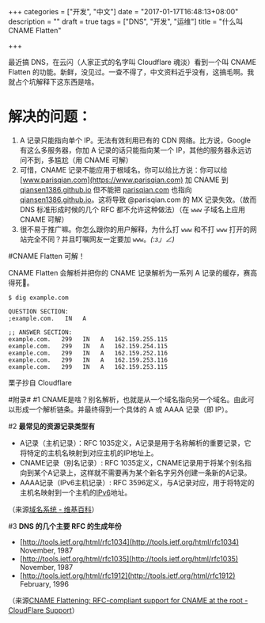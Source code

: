 +++
categories = ["开发", "中文"]
date = "2017-01-17T16:48:13+08:00"
description = ""
draft = true
tags = ["DNS", "开发", "运维"]
title = "什么叫 CNAME Flatten"

+++

最近搞 DNS，在云闪（人家正式的名字叫 Cloudflare 魂淡）看到一个叫 CNAME Flatten 的功能。新鲜，没见过。一查不得了，中文资料近乎没有，这搞毛啊。我就占个坑解释下这东西是啥。

# 解决的问题：

1. A 记录只能指向单个 IP。无法有效利用已有的 CDN 网络。比方说，Google有这么多服务器，你加 A 记录的话只能指向某一个 IP，其他的服务器永远访问不到，多尴尬（用 CNAME 可解）
2. 可惜，CNAME 记录不能应用于根域名。你可以给比方说：你可以给[www.parisqian.com](https://www.parisqian.com) 加 CNAME 到 [qiansen1386.github.io][1] 但不能把 [parisqian.com](https://parisqian.com) 也指向 [qiansen1386.github.io][1]。这将导致 @parisqian.com 的 MX 记录失效。（故而 DNS 标准形成时候的几个 RFC 都不允许这种做法）（在 `www` 子域名上应用 CNAME 可解）
3. 很不易于推广嘛。你怎么跟你的用户解释，为什么打 `www` 和不打 `www` 打开的网站完全不同？并且叮嘱网友一定要加 `www`。_(:з」∠)_

#CNAME Flatten 可解！

CNAME Flatten 会解析并把你的 CNAME 记录解析为一系列 A 记录的缓存，赛高得死🙌。

```
$ dig example.com

QUESTION SECTION:
;example.com.   IN   A

;; ANSWER SECTION:
example.com.   299   IN   A   162.159.255.115
example.com.   299   IN   A   162.159.254.115
example.com.   299   IN   A   162.159.252.116
example.com.   299   IN   A   162.159.253.116
example.com.   299   IN   A   162.159.253.115
```
栗子抄自 Cloudflare

#附录#
\#1 CNAME是啥？别名解析，也就是从一个域名指向另一个域名。由此可以形成一个解析链条。并最终得到一个具体的 A 或 AAAA 记录（即 IP）。

\#2 **最常见的资源记录类型有**

- A记录（主机记录）：RFC 1035定义，A记录是用于名称解析的重要记录，它将特定的主机名映射到对应主机的IP地址上。
- CNAME记录（别名记录）: RFC 1035定义，CNAME记录用于将某个别名指向到某个A记录上，这样就不需要再为某个新名字另外创建一条新的A记录。
- AAAA记录（IPv6主机记录）: RFC 3596定义，与A记录对应，用于将特定的主机名映射到一个主机的[IPv6](https://zh.wikipedia.org/wiki/IPv6)地址。

（来源[域名系统 - 维基百科](https://zh.wikipedia.org/wiki/%E5%9F%9F%E5%90%8D%E7%B3%BB%E7%BB%9F)）

\#3 **DNS 的几个主要 RFC 的生成年份**

- [http://tools.ietf.org/html/rfc1034](http://tools.ietf.org/html/rfc1034) November, 1987
- [http://tools.ietf.org/html/rfc1035](http://tools.ietf.org/html/rfc1035) November, 1987
- [http://tools.ietf.org/html/rfc1912](http://tools.ietf.org/html/rfc1912) February, 1996

（来源[CNAME Flattening: RFC-compliant support for CNAME at the root - CloudFlare Support](https://support.cloudflare.com/hc/en-us/articles/200169056-CNAME-Flattening-RFC-compliant-support-for-CNAME-at-the-root)）

[1]: qiansen1386.github.io  "qiansen1386.github.io"